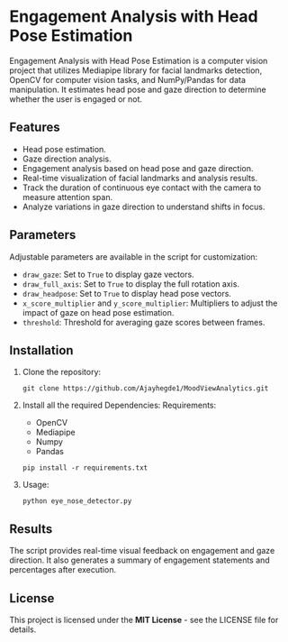 # Engagement Analysis with Head Pose Estimation

Engagement Analysis with Head Pose Estimation is a computer vision project that utilizes Mediapipe library for facial landmarks detection, OpenCV for computer vision tasks, and NumPy/Pandas for data manipulation. It estimates head pose and gaze direction to determine whether the user is engaged or not.

## Features

- Head pose estimation.
- Gaze direction analysis.
- Engagement analysis based on head pose and gaze direction.
- Real-time visualization of facial landmarks and analysis results.
- Track the duration of continuous eye contact with the camera to measure attention span.
- Analyze variations in gaze direction to understand shifts in focus.

## Parameters

Adjustable parameters are available in the script for customization:

- `draw_gaze`: Set to `True` to display gaze vectors.
- `draw_full_axis`: Set to `True` to display the full rotation axis.
- `draw_headpose`: Set to `True` to display head pose vectors.
- `x_score_multiplier` and `y_score_multiplier`: Multipliers to adjust the impact of gaze on head pose estimation.
- `threshold`: Threshold for averaging gaze scores between frames.

## Installation

1. Clone the repository:

   ```
   git clone https://github.com/Ajayhegde1/MoodViewAnalytics.git
   ```

2. Install all the required Dependencies:
   Requirements:

   - OpenCV
   - Mediapipe
   - Numpy
   - Pandas

   ```
   pip install -r requirements.txt
   ```

3. Usage:
   ```
   python eye_nose_detector.py
   ```

## Results

The script provides real-time visual feedback on engagement and gaze direction. It also generates a summary of engagement statements and percentages after execution.

## License

This project is licensed under the <b>MIT License</b> - see the LICENSE file for details.

